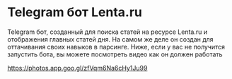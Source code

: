 # Telegram бот Lenta.ru
Telegram бот, созданный для поиска статей на ресурсе Lenta.ru и отображения главных статей дня. На самом же деле он создан для оттачивания своих навыков в парсинге. Ниже, если у вас не получится запустить бота, вы можете посмотреть видео как он должен работать

https://photos.app.goo.gl/zfVqm6Na6cHy1Ju99
